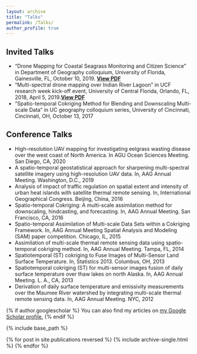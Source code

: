 ```yaml
---
layout: archive
title: "Talks"
permalink: /Talks/
author_profile: true
---
```

## Invited Talks 
* “Drone Mapping for Coastal Seagrass Monitoring and Citizen Science” in Department of Geography colloquium, University of Florida, Gainesville, FL, October 10, 2019. [**View PDF**](/UF_Colloquium_Yang_20191009/)
*  “Multi-spectral drone mapping over Indian River Lagoon” in UCF research week kick-off event, University of Central Florida, Orlando, FL, 2018, April 5, 2019.[**View PDF**](/UCF_Poster_Yang/)
* “Spatio-temporal Cokriging Method for Blending and Downscaling Multi-scale Data” in UC geography colloquium series, University of Cincinnati, Cincinnati, OH, October 13, 2017

## Conference Talks
* High-resolution UAV mapping for investigating eelgrass wasting disease over the west coast of North America. In AGU Ocean Sciences Meeting. San Diego, CA, 2020
* A spatio-temporal geostatistical approach for sharpening multi-spectral satellite imagery using high-resolution UAV data. In, AAG Annual Meeting. Washington, D.C., 2019
* Analysis of impact of traffic regulation on spatial extent and intensity of urban heat islands with satellite thermal remote sensing. In, International Geographical Congress. Beijing, China, 2016
* Spatio-temporal Cokriging: A multi-scale assimilation method for downscaling, hindcasting, and forecasting. In, AAG Annual Meeting. San Francisco, CA, 2016
* Spatio-temporal Assimilation of Multi-scale Data Sets within a Cokriging Framework. In, AAG Annual Meeting Spatial Analysis and Modeling (SAM) paper competition. Chicago, IL, 2015
* Assimilation of multi-scale thermal remote sensing data using spatio-temporal cokriging method. In, AAG Annual Meeting. Tampa, FL, 2014
* Spatiotemporal (ST) cokriging to Fuse Images of Multi-Sensor Land Surface Temperature. In, Statistics 2013. Columbus, OH, 2013
* Spatiotemporal cokriging (ST) for multi-sensor images fusion of daily surface temperature over thaw lakes on north Alaska. In, AAG Annual Meeting. L. A., CA, 2013
* Derivation of daily surface temperature and emissivity measurements over the Maumee River watershed by integrating multi-scale thermal remote sensing data. In, AAG Annual Meeting. NYC, 2012





{% if author.googlescholar %}
  You can also find my articles on <u><a href="{{author.googlescholar}}">my Google Scholar profile</a>.</u>
{% endif %}

{% include base_path %}

{% for post in site.publications reversed %}
  {% include archive-single.html %}
{% endfor %}
